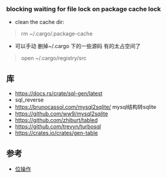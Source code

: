 


### blocking waiting for file lock on package cache lock

- clean the cache dir:
> rm ~/.cargo/.package-cache

- 可以手动 删掉~/.cargo 下的一些源码 有的太占空间了
> open ~/.cargo/registry/src


## 库

- https://docs.rs/crate/sql-gen/latest
- sql_reverse
- https://brunocassol.com/mysql2sqlite/ mysql结构转sqlite
- https://github.com/ww9/mysql2sqlite
- https://github.com/zhiburt/tabled
- https://github.com/trevyn/turbosql
- https://crates.io/crates/gen-table

## 参考
- [位操作](https://github.com/yujinliang/rust_learn/blob/master/bit_operations/README.md)